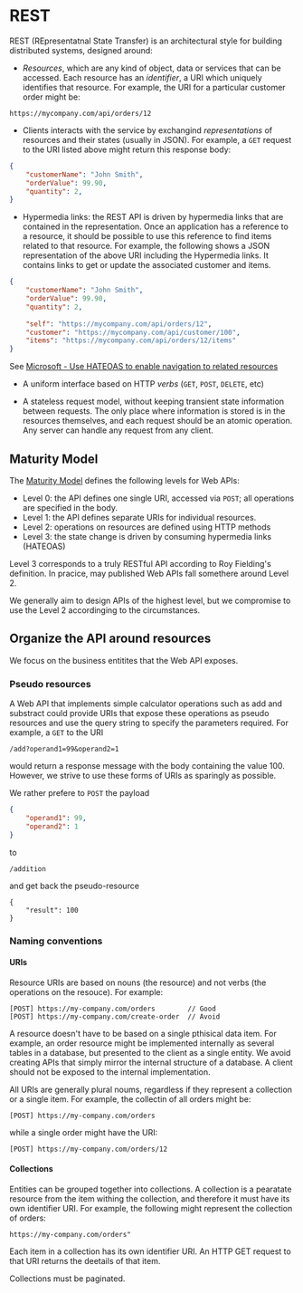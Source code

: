 REST
====

REST (REpresentatnal State Transfer) is an architectural style for building distributed systems, designed around:



* *Resources*, which are any kind of object, data or services that can be accessed. Each resource has an *identifier*, a URI which uniquely identifies that resource. For example, the URI for a particular customer order might be:
```
https://mycompany.com/api/orders/12
```

* Clients interacts with the service by exchangind *representations* of resources and their states (usually in JSON). For example, a `GET` request to the URI listed above might return this response body:

```JSON
{
    "customerName": "John Smith",
    "orderValue": 99.90,
    "quantity": 2,
}
```

* Hypermedia links: the REST API is driven by hypermedia links that are contained in the representation. Once an application has a reference to a resource, it should be possible to use this reference to find items related to that resource. For example, the following shows a JSON representation of the above URI including the Hypermedia links. It contains links to get or update the associated customer and items. 

```JSON
{
    "customerName": "John Smith",
    "orderValue": 99.90,
    "quantity": 2,
    
    "self": "https://mycompany.com/api/orders/12",
    "customer": "https://mycompany.com/api/customer/100",
    "items": "https://mycompany.com/api/orders/12/items"
}
```


See [Microsoft - Use HATEOAS to enable navigation to related resources](https://docs.microsoft.com/en-us/azure/architecture/best-practices/api-design#use-hateoas-to-enable-navigation-to-related-resources)

* A uniform interface based on HTTP *verbs* (`GET`, `POST`, `DELETE`, etc)

* A stateless request model, without keeping transient state information between requests. The only place where information is stored is in the resources themselves, and each request should be an atomic operation. Any server can handle any request from any client.


## Maturity Model
The [Maturity Model](https://martinfowler.com/articles/richardsonMaturityModel.html) defines the following levels for Web APIs:

* Level 0: the API defines one single URI, accessed via `POST`; all operations are specified in the body.
* Level 1: the API defines separate URIs for individual resources.
* Level 2: operations on resources are defined using HTTP methods
* Level 3: the state change is driven by consuming hypermedia links (HATEOAS)

Level 3 corresponds to a truly RESTful API according to Roy Fielding's definition. In pracice, may published Web APIs fall somethere around Level 2.

We generally aim to design APIs of the highest level, but we compromise to use the Level 2 accordinging to the circumstances.

## Organize the API around resources
We focus on the business entitites that the Web API exposes. 

### Pseudo resources
A Web API that implements simple calculator operations such as add and substract could provide URIs that expose these operations as pseudo resources and use the query string to specify the parameters required. For example, a `GET` to the URI 

```
/add?operand1=99&operand2=1
```

would return a response message with the body containing the value 100. However, we strive to use these forms of URIs as sparingly as possible. 

We rather prefere to `POST` the payload

```json
{
    "operand1": 99,
    "operand2": 1
}
```

to

```
/addition
```

and get back the pseudo-resource

```
{
    "result": 100
}
```



### Naming conventions

#### URIs
Resource URIs are based on nouns (the resource) and not verbs (the operations on the resouce). For example:

```
[POST] https://my-company.com/orders        // Good
[POST] https://my-company.com/create-order  // Avoid
```

A resource doesn't have to be based on a single pthisical data item. For example, an order resource might be implemented internally as several tables in a database, but presented to the client as a single entity. We avoid creating APIs that simply mirror the internal structure of a database. A client should not be exposed to the internal implementation.

All URIs are generally plural noums, regardless if they represent a collection or a single item. For example, the collectin of all orders might be:

```
[POST] https://my-company.com/orders
```

while a single order might have the URI:


```
[POST] https://my-company.com/orders/12
```

#### Collections
Entities can be grouped together into collections. A collection is a pearatate resource from the item withing the collection, and therefore it must have its own identifier URI. For example, the following might represent the collection of orders:

```
https://my-company.com/orders"
```

Each item in a collection has its own identifier URI. An HTTP GET request to that URI returns the deetails of that item.

Collections must be paginated.
